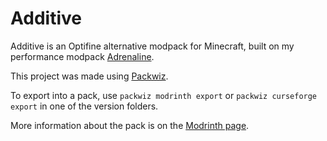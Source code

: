# Additive
Additive is an Optifine alternative modpack for Minecraft, built on my performance modpack [Adrenaline](https://github.com/intergrav/Adrenaline).

This project was made using [Packwiz](https://github.com/packwiz/packwiz). 

To export into a pack, use `packwiz modrinth export` or `packwiz curseforge export` in one of the version folders.

More information about the pack is on the [Modrinth page](https://modrinth.com/modpack/adrenaline).
